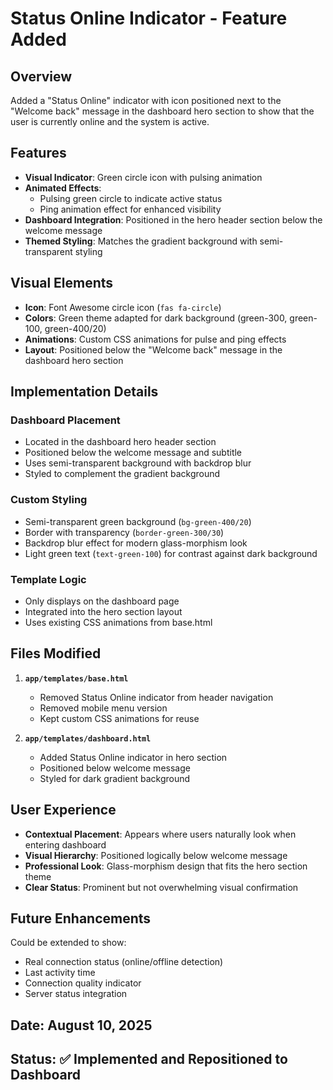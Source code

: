 # Status Online Indicator - Feature Added

## Overview
Added a "Status Online" indicator with icon positioned next to the "Welcome back" message in the dashboard hero section to show that the user is currently online and the system is active.

## Features
- **Visual Indicator**: Green circle icon with pulsing animation
- **Animated Effects**: 
  - Pulsing green circle to indicate active status
  - Ping animation effect for enhanced visibility
- **Dashboard Integration**: Positioned in the hero header section below the welcome message
- **Themed Styling**: Matches the gradient background with semi-transparent styling

## Visual Elements
- **Icon**: Font Awesome circle icon (`fas fa-circle`)
- **Colors**: Green theme adapted for dark background (green-300, green-100, green-400/20)
- **Animations**: Custom CSS animations for pulse and ping effects
- **Layout**: Positioned below the "Welcome back" message in the dashboard hero section

## Implementation Details

### Dashboard Placement
- Located in the dashboard hero header section
- Positioned below the welcome message and subtitle
- Uses semi-transparent background with backdrop blur
- Styled to complement the gradient background

### Custom Styling
- Semi-transparent green background (`bg-green-400/20`)
- Border with transparency (`border-green-300/30`)
- Backdrop blur effect for modern glass-morphism look
- Light green text (`text-green-100`) for contrast against dark background

### Template Logic
- Only displays on the dashboard page
- Integrated into the hero section layout
- Uses existing CSS animations from base.html

## Files Modified
1. **`app/templates/base.html`**
   - Removed Status Online indicator from header navigation
   - Removed mobile menu version
   - Kept custom CSS animations for reuse

2. **`app/templates/dashboard.html`**
   - Added Status Online indicator in hero section
   - Positioned below welcome message
   - Styled for dark gradient background

## User Experience
- **Contextual Placement**: Appears where users naturally look when entering dashboard
- **Visual Hierarchy**: Positioned logically below welcome message
- **Professional Look**: Glass-morphism design that fits the hero section theme
- **Clear Status**: Prominent but not overwhelming visual confirmation

## Future Enhancements
Could be extended to show:
- Real connection status (online/offline detection)
- Last activity time
- Connection quality indicator
- Server status integration

## Date: August 10, 2025
## Status: ✅ Implemented and Repositioned to Dashboard
